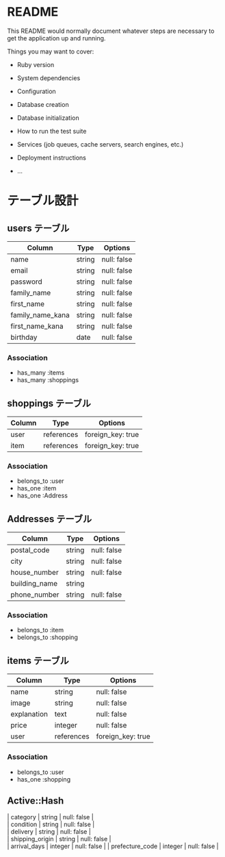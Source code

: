 # README

This README would normally document whatever steps are necessary to get the
application up and running.

Things you may want to cover:

* Ruby version

* System dependencies

* Configuration

* Database creation

* Database initialization

* How to run the test suite

* Services (job queues, cache servers, search engines, etc.)

* Deployment instructions

* ...

# テーブル設計

## users テーブル

| Column           | Type    | Options     |
| ---------------- | ------- | ----------- |
| name             | string  | null: false |
| email            | string  | null: false |
| password         | string  | null: false |
| family_name      | string  | null: false |
| first_name       | string  | null: false |
| family_name_kana | string  | null: false |
| first_name_kana  | string  | null: false |
| birthday​         | date    | null: false | 

### Association

- has_many :items
- has_many :shoppings


## shoppings テーブル

| Column          | Type       | Options           |
| --------------- | ---------- | ----------------- |
| user            | references | foreign_key: true |
| item            | references | foreign_key: true | 

### Association

- belongs_to :user
- has_one    :item
- has_one    :Address


## Addresses テーブル

| Column          | Type       | Options           |
| --------------- | ---------- | ----------------- |
| postal_code     | string     | null: false       |
| city            | string     | null: false       |
| house_number    | string     | null: false       |
| building_name   | string     |                   |
| phone_number    | string     | null: false       |

### Association

- belongs_to  :item
- belongs_to  :shopping


## items テーブル

| Column          | Type        | Options           |
| --------------- | ----------- | ----------------- |
| name            |  string     | null: false       |
| image           |  string     | null: false       |
| explanation     |  text       | null: false       |
| price           |  integer    | null: false       |
| user            |  references | foreign_key: true |

### Association

- belongs_to :user
- has_one :shopping


##  Active::Hash

| category        |  string     | null: false       |	
| condition       |  string     | null: false       |	
| delivery        |  string     | null: false       |	
| shipping_origin |  string     | null: false       |	
| arrival_days    |  integer    | null: false       | 
| prefecture_code |  integer    | null: false       |